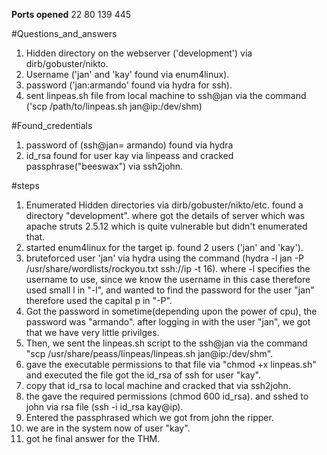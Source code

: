 **Ports opened** 
22
80
139
445

#Questions_and_answers
1. Hidden directory on the webserver ('development') via dirb/gobuster/nikto.
2. Username ('jan' and 'kay' found via enum4linux).
3. password ('jan:armando' found via hydra for ssh).
4. sent linpeas.sh file from local machine to ssh@jan via the command ('scp /path/to/linpeas.sh jan@ip:/dev/shm)

#Found_credentials
1. password of (ssh@jan= armando) found via hydra
2. id_rsa found for user kay via linpeass and cracked passphrase("beeswax") via ssh2john.

#steps
1. Enumerated Hidden directories via dirb/gobuster/nikto/etc. found a directory "development". where got the details of server which was apache struts 2.5.12 which is quite vulnerable but didn't enumerated that.
2. started enum4linux for the target ip. found 2 users ('jan' and 'kay').
3. bruteforced user 'jan' via hydra using the command (hydra -l jan -P /usr/share/wordlists/rockyou.txt ssh://ip -t 16). where -l specifies the username to use, since we know the username in this case therefore used small l in "-l", and wanted to find the password for the user "jan" therefore used the capital p in "-P".
4. Got the password in sometime(depending upon the power of cpu), the password was "armando". after logging in with the user "jan", we got that we have very little privilges. 
5. Then, we sent the linpeas.sh script to the ssh@jan via the command "scp /usr/share/peass/linpeas/linpeas.sh jan@ip:/dev/shm".
6. gave the executable permissions to that file via "chmod +x linpeas.sh" and executed the file got the id_rsa of ssh for user "kay".
7. copy that id_rsa to local machine and cracked that via ssh2john. 
8. the gave the required permissions (chmod 600 id_rsa). and sshed to john via rsa file (ssh -i id_rsa kay@ip).
9. Entered the passphrased which we got from john the ripper.
10. we are in the system now of user "kay".
11. got he final answer for the THM.